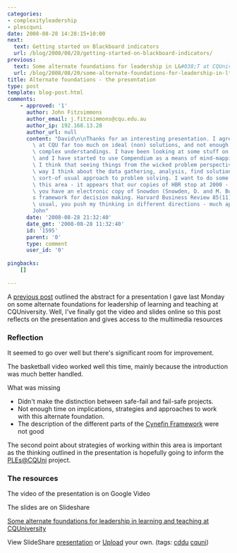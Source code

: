 ```yaml
---
categories:
- complexityleadership
- plescquni
date: 2008-08-28 14:28:15+10:00
next:
  text: Getting started on Blackboard indicators
  url: /blog/2008/08/28/getting-started-on-blackboard-indicators/
previous:
  text: Some alternate foundations for leadership in L&#038;T at CQUniversity
  url: /blog/2008/08/20/some-alternate-foundations-for-leadership-in-lt-at-cquniversity/
title: Alternate foundations - the presentation
type: post
template: blog-post.html
comments:
    - approved: '1'
      author: John Fitzsimmons
      author_email: j.fitzsimmons@cqu.edu.au
      author_ip: 192.168.13.28
      author_url: null
      content: "David\n\nThanks for an interesting presentation. I agree that we focus\
        \ at CQU far too much on ideal (non) solutions, and not enough on coal-face (naturalist)\
        \ complex understandings. I have been looking at some stuff on wicked problems\
        \ and I have started to use Compendium as a means of mind-mapping more effectively.\
        \ I think that seeing things from the wicked problem perspective has changed the\
        \ way I think about the data gathering, analysis, find solution, implement, my\
        \ sort-of usual approach to problem solving. I want to do some more reading in\
        \ this area - it appears that our copies of HBR stop at 2000 - I don;t suppose\
        \ you have an electronic copy of Snowdon (Snowden, D. and M. Boone (2007). A leader\u2019\
        s framework for decision making. Harvard Business Review 85(11): 68-76).\n\nAs\
        \ usual, you push my thinking in different directions - much appreciated.\n\n\
        John"
      date: '2008-08-28 21:32:40'
      date_gmt: '2008-08-28 11:32:40'
      id: '1595'
      parent: '0'
      type: comment
      user_id: '0'
    
pingbacks:
    []
    
---
```

A [previous post](http://cq-pan.cqu.edu.au/david-jones/blog/?p=202) outlined the abstract for a presentation I gave last Monday on some alternate foundations for leadership of learning and teaching at CQUniversity. Well, I've finally got the video and slides online so this post reflects on the presentation and gives access to the multimedia resources

### Reflection

It seemed to go over well but there's significant room for improvement.

The basketball video worked well this time, mainly because the introduction was much better handled.

What was missing

- Didn't make the distinction between safe-fail and fail-safe projects.
- Not enough time on implications, strategies and approaches to work with this alternate foundation.
- The description of the different parts of the [Cynefin Framework](http://en.wikipedia.org/wiki/Cynefin) were not good  
    

The second point about strategies of working within this area is important as the thinking outlined in the presentation is hopefully going to inform the [PLEs@CQUni](http://cddu.cqu.edu.au/index.php/PLEs%40CQUni) project.

### The resources

The video of the presentation is on Google Video

The slides are on Slideshare

[Some alternate foundations for leadership in learning and teaching at CQUniversity](http://www.slideshare.net/davidj/some-alternate-foundations-for-leadership-in-learning-and-teaching-at-cquniversity-presentation?src=embed "Some alternate foundations for leadership in learning and teaching at CQUniversity")

View SlideShare [presentation](http://www.slideshare.net/davidj/some-alternate-foundations-for-leadership-in-learning-and-teaching-at-cquniversity-presentation?src=embed "View Some alternate foundations for leadership in learning and teaching at CQUniversity on SlideShare") or [Upload](http://www.slideshare.net/upload?src=embed) your own. (tags: [cddu](http://slideshare.net/tag/cddu) [cquni](http://slideshare.net/tag/cquni))